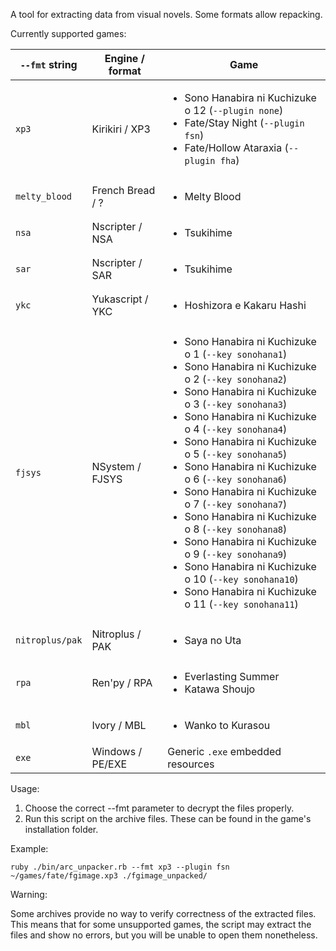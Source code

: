 A tool for extracting data from visual novels.
Some formats allow repacking.

Currently supported games:

`--fmt` string  | Engine / format   | Game
--------------- | ----------------- | --------
`xp3`           | Kirikiri / XP3    | <ul><li>Sono Hanabira ni Kuchizuke o 12 (`--plugin none`)<li>Fate/Stay Night (`--plugin fsn`)<li>Fate/Hollow Ataraxia (`--plugin fha`)
`melty_blood`   | French Bread / ?  | <ul><li>Melty Blood
`nsa`           | Nscripter / NSA   | <ul><li>Tsukihime
`sar`           | Nscripter / SAR   | <ul><li>Tsukihime
`ykc`           | Yukascript / YKC  | <ul><li>Hoshizora e Kakaru Hashi
`fjsys`         | NSystem / FJSYS   | <ul><li>Sono Hanabira ni Kuchizuke o 1 (`--key sonohana1`)<li>Sono Hanabira ni Kuchizuke o 2 (`--key sonohana2`)<li>Sono Hanabira ni Kuchizuke o 3 (`--key sonohana3`)<li>Sono Hanabira ni Kuchizuke o 4 (`--key sonohana4`)<li>Sono Hanabira ni Kuchizuke o 5 (`--key sonohana5`)<li>Sono Hanabira ni Kuchizuke o 6 (`--key sonohana6`)<li>Sono Hanabira ni Kuchizuke o 7 (`--key sonohana7`)<li>Sono Hanabira ni Kuchizuke o 8 (`--key sonohana8`)<li>Sono Hanabira ni Kuchizuke o 9 (`--key sonohana9`)<li>Sono Hanabira ni Kuchizuke o 10 (`--key sonohana10`)<li>Sono Hanabira ni Kuchizuke o 11 (`--key sonohana11`)
`nitroplus/pak` | Nitroplus / PAK   | <ul><li>Saya no Uta
`rpa`           | Ren'py / RPA      | <ul><li>Everlasting Summer<li>Katawa Shoujo
`mbl`           | Ivory / MBL       | <ul><li>Wanko to Kurasou
`exe`           | Windows / PE/EXE  | Generic `.exe` embedded resources

Usage:

1. Choose the correct --fmt parameter to decrypt the files properly.
2. Run this script on the archive files. These can be found in the game's
   installation folder.

Example:

    ruby ./bin/arc_unpacker.rb --fmt xp3 --plugin fsn ~/games/fate/fgimage.xp3 ./fgimage_unpacked/

Warning:

Some archives provide no way to verify correctness of the extracted files. This
means that for some unsupported games, the script may extract the files and
show no errors, but you will be unable to open them nonetheless.
